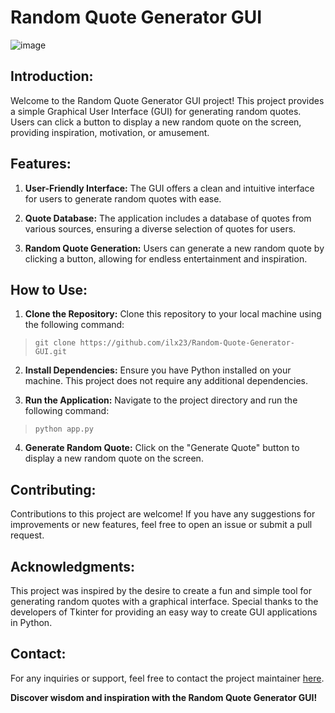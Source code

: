 # Random Quote Generator GUI

![image](https://github.com/ilx23/Random-Quote-Generator-GUI/assets/91822811/8d8339cc-8ef7-4fbc-967b-fbc6d03b3307)

## Introduction:

Welcome to the Random Quote Generator GUI project! This project provides a simple Graphical User Interface (GUI) for generating random quotes. Users can click a button to display a new random quote on the screen, providing inspiration, motivation, or amusement.

## Features:

1. **User-Friendly Interface:** The GUI offers a clean and intuitive interface for users to generate random quotes with ease.

2. **Quote Database:** The application includes a database of quotes from various sources, ensuring a diverse selection of quotes for users.

3. **Random Quote Generation:** Users can generate a new random quote by clicking a button, allowing for endless entertainment and inspiration.

## How to Use:

1. **Clone the Repository:** Clone this repository to your local machine using the following command:
> ```git clone https://github.com/ilx23/Random-Quote-Generator-GUI.git```

2. **Install Dependencies:** Ensure you have Python installed on your machine. This project does not require any additional dependencies.

3. **Run the Application:** Navigate to the project directory and run the following command:
> ```python app.py```

4. **Generate Random Quote:** Click on the "Generate Quote" button to display a new random quote on the screen.

## Contributing:

Contributions to this project are welcome! If you have any suggestions for improvements or new features, feel free to open an issue or submit a pull request.

## Acknowledgments:

This project was inspired by the desire to create a fun and simple tool for generating random quotes with a graphical interface. Special thanks to the developers of Tkinter for providing an easy way to create GUI applications in Python.

## Contact:

For any inquiries or support, feel free to contact the project maintainer [here](mailto:iliakeshavarz23@gmail.com).

**Discover wisdom and inspiration with the Random Quote Generator GUI!**
